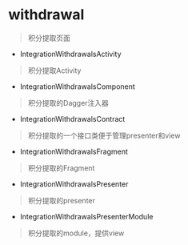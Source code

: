 # withdrawal
> 积分提取页面

- IntegrationWithdrawalsActivity
> 积分提取Activity

- IntegrationWithdrawalsComponent
> 积分提取的Dagger注入器

- IntegrationWithdrawalsContract
> 积分提取的一个接口类便于管理presenter和view

- IntegrationWithdrawalsFragment
> 积分提取的Fragment

- IntegrationWithdrawalsPresenter
> 积分提取的presenter

- IntegrationWithdrawalsPresenterModule
> 积分提取的module，提供view